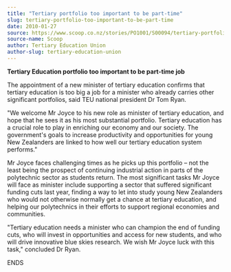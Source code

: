 ```yaml
---
title: "Tertiary portfolio too important to be part-time"
slug: tertiary-portfolio-too-important-to-be-part-time
date: 2010-01-27
source: https://www.scoop.co.nz/stories/PO1001/S00094/tertiary-portfolio-too-important-to-be-part-time.htm
source-name: Scoop
author: Tertiary Education Union
author-slug: tertiary-education-union
---
```


<p><b>Tertiary Education portfolio too important to be
part-time job</b></p>

<p>The appointment of a new minister of
tertiary education confirms that tertiary education is too
big a job for a minister who already carries other
significant portfolios, said TEU national president Dr Tom
Ryan.<p>

<p>"We welcome Mr Joyce to his new role as minister
of tertiary education, and hope that he sees it as his most
substantial portfolio. Tertiary education has a crucial role
to play in enriching our economy and our society. The
government's goals to increase productivity and
opportunities for young New Zealanders are linked to how
well our tertiary education system performs."<p>

<p>Mr Joyce
faces challenging times as he picks up this portfolio –
not the least being the prospect of continuing industrial
action in parts of the polytechnic sector as students
return. The most significant tasks Mr Joyce will face as
minister include supporting a sector that suffered
significant funding cuts last year, finding a way to let
into study young New Zealanders who would not otherwise
normally get a chance at tertiary education, and helping our
polytechnics in their efforts to support regional economies
and communities.</p>

<p>"Tertiary education needs a minister who
can champion the end of funding cuts, who will invest in
opportunities and access for new students, and who will
drive innovative blue skies research. We wish Mr Joyce luck
with this task," concluded Dr Ryan.</p>

<p>ENDS<p>

<p></p>